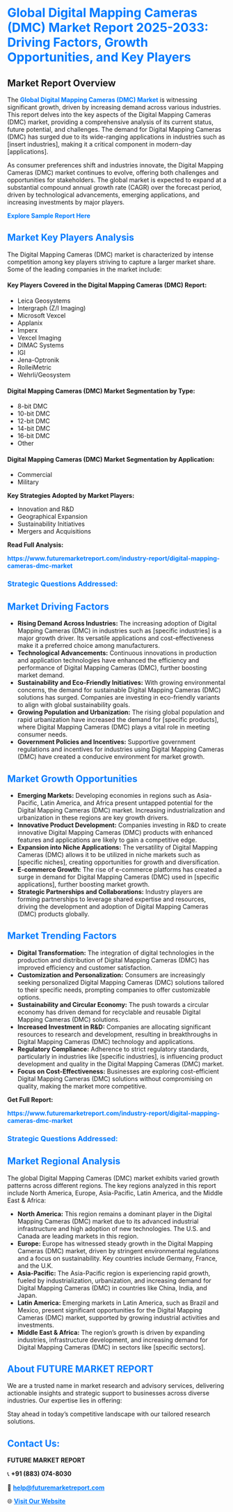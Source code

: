 <h1 style="color: #007BFF;">Global Digital Mapping Cameras (DMC) Market Report 2025-2033: Driving Factors, Growth Opportunities, and Key Players</h1>

<section id="overview">
<h2>Market Report Overview</h2>
<p>The <a href="https://www.futuremarketreport.com/industry-report/digital-mapping-cameras-dmc-market" style="color: #007BFF; text-decoration: none;"><strong>Global Digital Mapping Cameras (DMC) Market</strong></a> is witnessing significant growth, driven by increasing demand across various industries. This report delves into the key aspects of the Digital Mapping Cameras (DMC) market, providing a comprehensive analysis of its current status, future potential, and challenges. The demand for Digital Mapping Cameras (DMC) has surged due to its wide-ranging applications in industries such as [insert industries], making it a critical component in modern-day [applications].</p>
<p>As consumer preferences shift and industries innovate, the Digital Mapping Cameras (DMC) market continues to evolve, offering both challenges and opportunities for stakeholders. The global market is expected to expand at a substantial compound annual growth rate (CAGR) over the forecast period, driven by technological advancements, emerging applications, and increasing investments by major players.</p>
</section>

<section id="overview">
<p><a href="https://www.futuremarketreport.com/request-sample/reportId=83805" style="color: #007BFF; text-decoration: none;"><strong>Explore Sample Report Here</strong></a></p>
</section>

<section id="key-players">
<h2 style="color: #007BFF;">Market Key Players Analysis</h2>
<p>The Digital Mapping Cameras (DMC) market is characterized by intense competition among key players striving to capture a larger market share. Some of the leading companies in the market include:</p>
<h4>Key Players Covered in the Digital Mapping Cameras (DMC) Report:</h4>
<ul><li>Leica Geosystems</li><li>Intergraph (Z/I Imaging)</li><li>Microsoft Vexcel</li><li>Applanix</li><li>Imperx</li><li>Vexcel Imaging</li><li>DIMAC Systems</li><li>IGI</li><li>Jena-Optronik</li><li>RolleiMetric</li><li>Wehrli/Geosystem</li></ul>
<h4>Digital Mapping Cameras (DMC) Market Segmentation by Type:</h4>
<ul><li>8-bit DMC</li><li>10-bit DMC</li><li>12-bit DMC</li><li>14-bit DMC</li><li>16-bit DMC</li><li>Other</li></ul>

<h4>Digital Mapping Cameras (DMC) Market Segmentation by Application:</h4>
<ul><li>Commercial</li><li>Military</li></ul>
<p><strong>Key Strategies Adopted by Market Players:</strong></p>
<ul>
<li>Innovation and R&D</li>
<li>Geographical Expansion</li>
<li>Sustainability Initiatives</li>
<li>Mergers and Acquisitions</li>
</ul>
</section>

<section>
<p><strong>Read Full Analysis: </strong></p><a href="https://www.futuremarketreport.com/industry-report/digital-mapping-cameras-dmc-market" style="color: #007BFF; text-decoration: none;"><strong>https://www.futuremarketreport.com/industry-report/digital-mapping-cameras-dmc-market</strong></a>
<h3 style="color: #007BFF;">Strategic Questions Addressed:</h3>
</section>

<section id="driving-factors">
<h2 style="color: #007BFF;">Market Driving Factors</h2>
<ul>
<li><strong>Rising Demand Across Industries:</strong> The increasing adoption of Digital Mapping Cameras (DMC) in industries such as [specific industries] is a major growth driver. Its versatile applications and cost-effectiveness make it a preferred choice among manufacturers.</li>
<li><strong>Technological Advancements:</strong> Continuous innovations in production and application technologies have enhanced the efficiency and performance of Digital Mapping Cameras (DMC), further boosting market demand.</li>
<li><strong>Sustainability and Eco-Friendly Initiatives:</strong> With growing environmental concerns, the demand for sustainable Digital Mapping Cameras (DMC) solutions has surged. Companies are investing in eco-friendly variants to align with global sustainability goals.</li>
<li><strong>Growing Population and Urbanization:</strong> The rising global population and rapid urbanization have increased the demand for [specific products], where Digital Mapping Cameras (DMC) plays a vital role in meeting consumer needs.</li>
<li><strong>Government Policies and Incentives:</strong> Supportive government regulations and incentives for industries using Digital Mapping Cameras (DMC) have created a conducive environment for market growth.</li>
</ul>
</section>

<section id="growth-opportunities">
<h2 style="color: #007BFF;">Market Growth Opportunities</h2>
<ul>
<li><strong>Emerging Markets:</strong> Developing economies in regions such as Asia-Pacific, Latin America, and Africa present untapped potential for the Digital Mapping Cameras (DMC) market. Increasing industrialization and urbanization in these regions are key growth drivers.</li>
<li><strong>Innovative Product Development:</strong> Companies investing in R&D to create innovative Digital Mapping Cameras (DMC) products with enhanced features and applications are likely to gain a competitive edge.</li>
<li><strong>Expansion into Niche Applications:</strong> The versatility of Digital Mapping Cameras (DMC) allows it to be utilized in niche markets such as [specific niches], creating opportunities for growth and diversification.</li>
<li><strong>E-commerce Growth:</strong> The rise of e-commerce platforms has created a surge in demand for Digital Mapping Cameras (DMC) used in [specific applications], further boosting market growth.</li>
<li><strong>Strategic Partnerships and Collaborations:</strong> Industry players are forming partnerships to leverage shared expertise and resources, driving the development and adoption of Digital Mapping Cameras (DMC) products globally.</li>
</ul>
</section>

<section id="trending-factors">
<h2 style="color: #007BFF;">Market Trending Factors</h2>
<ul>
<li><strong>Digital Transformation:</strong> The integration of digital technologies in the production and distribution of Digital Mapping Cameras (DMC) has improved efficiency and customer satisfaction.</li>
<li><strong>Customization and Personalization:</strong> Consumers are increasingly seeking personalized Digital Mapping Cameras (DMC) solutions tailored to their specific needs, prompting companies to offer customizable options.</li>
<li><strong>Sustainability and Circular Economy:</strong> The push towards a circular economy has driven demand for recyclable and reusable Digital Mapping Cameras (DMC) solutions.</li>
<li><strong>Increased Investment in R&D:</strong> Companies are allocating significant resources to research and development, resulting in breakthroughs in Digital Mapping Cameras (DMC) technology and applications.</li>
<li><strong>Regulatory Compliance:</strong> Adherence to strict regulatory standards, particularly in industries like [specific industries], is influencing product development and quality in the Digital Mapping Cameras (DMC) market.</li>
<li><strong>Focus on Cost-Effectiveness:</strong> Businesses are exploring cost-efficient Digital Mapping Cameras (DMC) solutions without compromising on quality, making the market more competitive.</li>
</ul>
</section>

<section>
<p><strong>Get Full Report: </strong></p><a href="https://www.futuremarketreport.com/industry-report/digital-mapping-cameras-dmc-market" style="color: #007BFF; text-decoration: none;"><strong>https://www.futuremarketreport.com/industry-report/digital-mapping-cameras-dmc-market</strong></a>
<h3 style="color: #007BFF;">Strategic Questions Addressed:</h3>
</section>


<section id="regional-analysis">
<h2 style="color: #007BFF;">Market Regional Analysis</h2>
<p>The global Digital Mapping Cameras (DMC) market exhibits varied growth patterns across different regions. The key regions analyzed in this report include North America, Europe, Asia-Pacific, Latin America, and the Middle East & Africa:</p>
<ul>
<li><strong>North America:</strong> This region remains a dominant player in the Digital Mapping Cameras (DMC) market due to its advanced industrial infrastructure and high adoption of new technologies. The U.S. and Canada are leading markets in this region.</li>
<li><strong>Europe:</strong> Europe has witnessed steady growth in the Digital Mapping Cameras (DMC) market, driven by stringent environmental regulations and a focus on sustainability. Key countries include Germany, France, and the U.K.</li>
<li><strong>Asia-Pacific:</strong> The Asia-Pacific region is experiencing rapid growth, fueled by industrialization, urbanization, and increasing demand for Digital Mapping Cameras (DMC) in countries like China, India, and Japan.</li>
<li><strong>Latin America:</strong> Emerging markets in Latin America, such as Brazil and Mexico, present significant opportunities for the Digital Mapping Cameras (DMC) market, supported by growing industrial activities and investments.</li>
<li><strong>Middle East & Africa:</strong> The region’s growth is driven by expanding industries, infrastructure development, and increasing demand for Digital Mapping Cameras (DMC) in sectors like [specific sectors].</li>
</ul>
</section>

<footer>
<h2 style="color: #007BFF;">About FUTURE MARKET REPORT</h2>
<p>We are a trusted name in market research and advisory services, delivering actionable insights and strategic support to businesses across diverse industries. Our expertise lies in offering:</p>

<p>Stay ahead in today’s competitive landscape with our tailored research solutions.</p>

<h2 style="color: #007BFF;">Contact Us:</h2>
<p><strong>FUTURE MARKET REPORT</strong></p>
<p>📞 <strong>+91 (883) 074-8030</strong></p>
<p>📧 <strong><a href="mailto:help@futuremarketreport.com" style="color: #007BFF;">help@futuremarketreport.com</a></strong></p>
<p>🌐 <strong><a href="https://www.futuremarketreport.com/" style="color: #007BFF;">Visit Our Website</a></strong></p>
</footer>